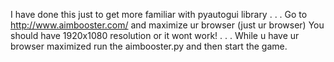 I have done this just to get more familiar with pyautogui library . . . Go to http://www.aimbooster.com/ and maximize ur browser (just ur browser) You should have 1920x1080 resolution or it wont work! . . . While u have ur browser maximized run the aimbooster.py and then start the game.